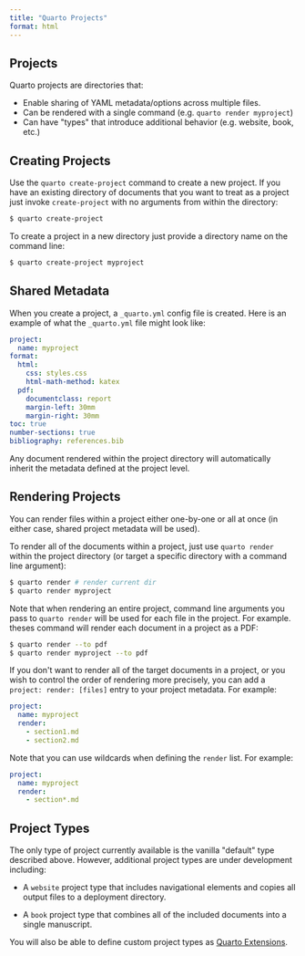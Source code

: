 ```yaml
---
title: "Quarto Projects"
format: html
---
```


## Projects

Quarto projects are directories that:

-   Enable sharing of YAML metadata/options across multiple files. 
-   Can be rendered with a single command (e.g. `quarto render myproject`)
-   Can have "types" that introduce additional behavior (e.g. website, book, etc.)

## Creating Projects

Use the `quarto create-project` command to create a new project. If you have an existing directory of documents that you want to treat as a project just invoke `create-project` with no arguments from within the directory:

``` bash
$ quarto create-project
```

To create a project in a new directory just provide a directory name on the command line:

``` bash
$ quarto create-project myproject
```

## Shared Metadata

When you create a project, a `_quarto.yml` config file is created. Here is an example of what the `_quarto.yml` file might look like:

``` yaml
project:
  name: myproject
format:
  html:
    css: styles.css
    html-math-method: katex
  pdf:
    documentclass: report
    margin-left: 30mm
    margin-right: 30mm
toc: true
number-sections: true
bibliography: references.bib
```

Any document rendered within the project directory will automatically inherit the metadata defined at the project level.

## Rendering Projects

You can render files within a project either one-by-one or all at once (in either case, shared project metadata will be used).

To render all of the documents within a project, just use `quarto render` within the project directory (or target a specific directory with a command line argument):

``` bash
$ quarto render # render current dir
$ quarto render myproject
```

Note that when rendering an entire project, command line arguments you pass to `quarto render` will be used for each file in the project. For example. theses command will render each document in a project as a PDF:

``` bash
$ quarto render --to pdf
$ quarto render myproject --to pdf
```

If you don't want to render all of the target documents in a project, or you wish to control the order of rendering more precisely, you can add a `project: render: [files]` entry to your project metadata. For example:

``` yaml
project:
  name: myproject
  render:
    - section1.md
    - section2.md
```

Note that you can use wildcards when defining the `render` list. For example:

``` yaml
project:
  name: myproject
  render:
    - section*.md
```

## Project Types

The only type of project currently available is the vanilla "default" type described above. However, additional project types are under development including:

-   A `website` project type that includes navigational elements and copies all output files to a deployment directory.

-   A `book` project type that combines all of the included documents into a single manuscript.

You will also be able to define custom project types as [Quarto Extensions](quarto-extensions.html).
